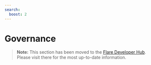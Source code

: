 ```yaml
---
search:
  boost: 2
---
```


# Governance

> **Note:** This section has been moved to the [Flare Developer Hub](https://dev.flare.network/network/fsp/governance). Please visit there for the most up-to-date information.

